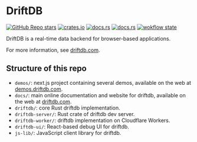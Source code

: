 # DriftDB

[![GitHub Repo stars](https://img.shields.io/github/stars/drifting-in-space/driftdb?style=social)](https://github.com/drifting-in-space/driftdb)
[![crates.io](https://img.shields.io/crates/v/driftdb.svg)](https://crates.io/crates/driftdb)
[![docs.rs](https://img.shields.io/badge/rust-docs-brightgreen)](https://docs.rs/driftdb/)
[![docs.rs](https://img.shields.io/badge/client-docs-brightgreen)](https://driftdb.com/)
[![wokflow state](https://github.com/drifting-in-space/driftdb/workflows/build/badge.svg)](https://github.com/drifting-in-space/driftdb/actions/workflows/test.yml)

DriftDB is a real-time data backend for browser-based applications.

For more information, see [driftdb.com](https://driftdb.com).

## Structure of this repo

- `demos/`: next.js project containing several demos, available on the web at [demos.driftdb.com](https://demos.driftdb.com).
- `docs/`: main online documentation and website for driftdb, available on the web at [driftdb.com](https://driftdb.com).
- `driftdb/`: core Rust driftdb implementation.
- `driftdb-server/`: Rust crate of driftdb dev server.
- `driftdb-worker/`: driftdb implementation on Cloudflare Workers.
- `driftdb-ui/`: React-based debug UI for driftdb.
- `js-lib/`: JavaScript client library for driftdb.

